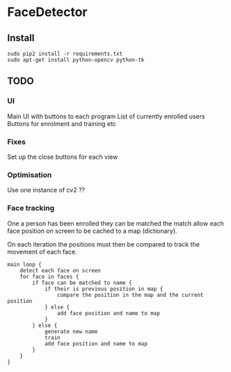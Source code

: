 # FaceDetector

## Install
```
sudo pip2 install -r requirements.txt
sudo apt-get install python-opencv python-tk
```

## TODO

### UI

Main UI with buttons to each program
List of currently enrolled users
Buttons for enrolment and training etc


### Fixes

Set up the close buttons for each view


### Optimisation

Use one instance of cv2 ?? 

### Face tracking

One a person has been enrolled they can be matched
the match allow each face position on screen to be cached 
to a map (dictionary).

On each iteration the positions must then be compared to track
the movement of each face.

```
main loop {
    detect each face on screen
    for face in faces {
        if face can be matched to name {
            if their is previous position in map {
                compare the position in the map and the current position
            } else {
                add face position and name to map
            }
        } else {
            generate new name 
            train
            add face position and name to map
        }
    }
}
```


